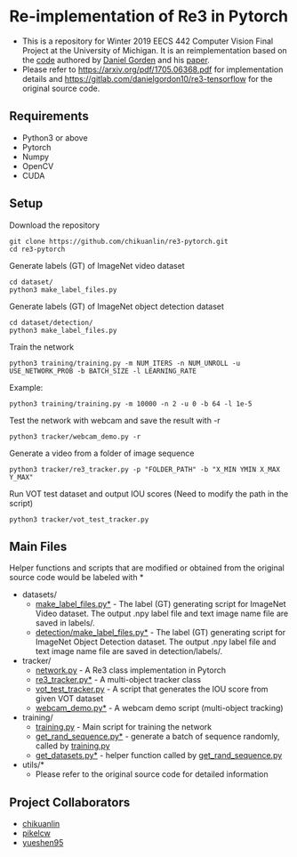 # Re-implementation of Re3 in Pytorch
* This is a repository for Winter 2019 EECS 442 Computer Vision Final Project at the University of Michigan. It is an reimplementation based on the [code](https://gitlab.com/danielgordon10/re3-tensorflow) authored by [Daniel Gorden](https://homes.cs.washington.edu/~xkcd/) and his [paper](https://arxiv.org/pdf/1705.06368.pdf).
* Please refer to https://arxiv.org/pdf/1705.06368.pdf for implementation details and https://gitlab.com/danielgordon10/re3-tensorflow for the original source code.

## Requirements
* Python3 or above
* Pytorch
* Numpy
* OpenCV
* CUDA

## Setup

Download the repository
```
git clone https://github.com/chikuanlin/re3-pytorch.git
cd re3-pytorch
```

Generate labels (GT) of ImageNet video dataset
```
cd dataset/
python3 make_label_files.py
```

Generate labels (GT) of ImageNet object detection dataset
```
cd dataset/detection/
python3 make_label_files.py
```

Train the network
```
python3 training/training.py -m NUM_ITERS -n NUM_UNROLL -u USE_NETWORK_PROB -b BATCH_SIZE -l LEARNING_RATE
```
Example:
```
python3 training/training.py -m 10000 -n 2 -u 0 -b 64 -l 1e-5
```

Test the network with webcam and save the result with -r
```
python3 tracker/webcam_demo.py -r
```

Generate a video from a folder of image sequence
```
python3 tracker/re3_tracker.py -p "FOLDER_PATH" -b "X_MIN YMIN X_MAX Y_MAX"
```

Run VOT test dataset and output IOU scores (Need to modify the path in the script)
```
python3 tracker/vot_test_tracker.py
```

## Main Files
Helper functions and scripts that are modified or obtained from the original source code would be labeled with *
* datasets/
  * [make_label_files.py*](dataset/make_label_files.py) - The label (GT) generating script for ImageNet Video dataset. The output .npy label file and text image name file are saved in labels/. 
  * [detection/make_label_files.py*](dataset/detection/make_label_files.py) - The label (GT) generating script for ImageNet Object Detection dataset. The output .npy label file and text image name file are saved in detection/labels/.
* tracker/
  * [network.py](tracker/network.py) - A Re3 class implementation in Pytorch
  * [re3_tracker.py*](tracker/network.py) - A multi-object tracker class
  * [vot_test_tracker.py](tracker/vot_test_tracker.py) - A script that generates the IOU score from given VOT dataset
  * [webcam_demo.py*](tracker/webcam_demo.py) - A webcam demo script (multi-object tracking)
* training/
  * [training.py](training/training.py) - Main script for training the network
  * [get_rand_sequence.py*](training/get_rand_sequence.py) - generate a batch of sequence randomly, called by [training.py](training/training.py) 
  * [get_datasets.py*](training/get_datasets.py) - helper function called by [get_rand_sequence.py](training/get_rand_sequence.py)
* utils/*
  * Please refer to the original source code for detailed information
  
## Project Collaborators
* [chikuanlin](https://github.com/chikuanlin)
* [pikelcw](https://github.com/pikelcw)
* [yueshen95](https://github.com/yueshen95)
